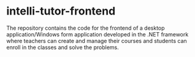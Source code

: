 # intelli-tutor-frontend

The repository contains the code for the frontend of a desktop application/Windows form application developed in the .NET framework where teachers can create and manage their courses and students can enroll in the classes and solve the problems.
 
